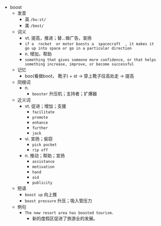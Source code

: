 - boost
  - 发音
    - 英 `/buːst/`
    - 美 `/bʊst/`
  - 词义
    - vt. 提高，推进；替…做广告，宣扬
    - `if a  rocket  or motor boosts a  spacecraft  , it makes it go up into space or go in a particular direction`
    - n. 增加，帮助
    - `something that gives someone more confidence, or that helps something increase, improve, or become successful`
  - 记忆
    - boo(看做boot， 靴子) + st → 穿上靴子往高处走 → 提高
  - 同根词
    - n.
      - `booster` 升压机；支持者；扩爆器
  - 近义词
    - vt. 促进；增加；支援
      - `facilitate`
      - `promote`
      - `enhance`
      - `further`
      - `jack`
    - vi. 宣扬；偷窃
      - `pick pocket`
      - `rip off`
    - n. 推动；帮助；宣扬
      - `assistance`
      - `motivation`
      - `hand`
      - `aid`
      - `publicity`
  - 短语
    - `boost up` 向上推 
    - `boost pressure` 升压；吸入管压力 
  - 例句
    - `The new resort area has boosted tourism.`
      - 新的度假区促进了旅游业的发展。

